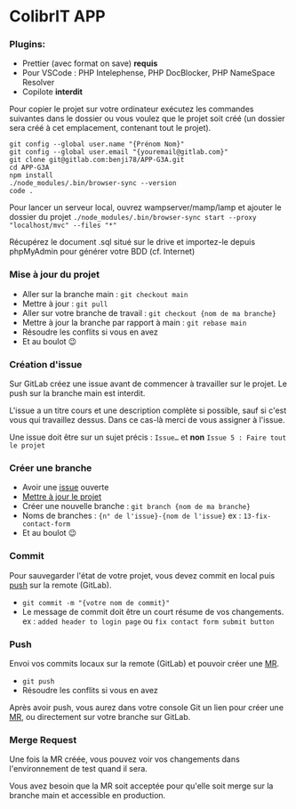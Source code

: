 # ColibrIT APP

### Plugins:

- Prettier (avec format on save) **requis**
- Pour VSCode : PHP Intelephense, PHP DocBlocker, PHP NameSpace Resolver
- Copilote **interdit**

Pour copier le projet sur votre ordinateur exécutez les commandes suivantes dans le dossier ou vous voulez que le projet
soit créé (un dossier sera créé à cet emplacement, contenant tout le projet).

```
git config --global user.name "{Prénom Nom}"
git config --global user.email "{youremail@gitlab.com}"
git clone git@gitlab.com:benji78/APP-G3A.git
cd APP-G3A
npm install
./node_modules/.bin/browser-sync --version
code .
```

Pour lancer un serveur local, ouvrez wampserver/mamp/lamp et ajouter le dossier du projet
`./node_modules/.bin/browser-sync start --proxy "localhost/mvc" --files "*"`

Récupérez le document .sql situé sur le drive et importez-le depuis phpMyAdmin pour générer votre BDD (cf. Internet)

### Mise à jour du projet

- Aller sur la branche main : `git checkout main`
- Mettre à jour : `git pull`
- Aller sur votre branche de travail : `git checkout {nom de ma branche}`
- Mettre à jour la branche par rapport à main : `git rebase main`
- Résoudre les conflits si vous en avez
- Et au boulot 😉

### Création d'issue

Sur GitLab créez une issue avant de commencer à travailler sur le projet. Le push sur la branche main est interdit.

L'issue a un titre cours et une description complète si possible, sauf si c'est vous qui travaillez dessus. Dans ce
cas-là merci de vous assigner à l'issue.

Une issue doit être sur un sujet précis : `Issue…` et **non** `Issue 5 : Faire tout le projet`

### Créer une branche

- Avoir une [issue](#création-dissue) ouverte
- [Mettre à jour le projet](#mise-à-jour-du-projet)
- Créer une nouvelle branche : `git branch {nom de ma branche}`
- Noms de branches : `{n° de l'issue}-{nom de l'issue}` ex : `13-fix-contact-form`
- Et au boulot 😉

### Commit

Pour sauvegarder l'état de votre projet, vous devez commit en local puis [push](#push) sur la remote (GitLab).

- `git commit -m "{votre nom de commit}"`
- Le message de commit doit être un court résume de vos changements. ex : `added header to login page`
  ou `fix contact form submit button`

### Push

Envoi vos commits locaux sur la remote (GitLab) et pouvoir créer une [MR](#merge-request).

- `git push`
- Résoudre les conflits si vous en avez

Après avoir push, vous aurez dans votre console Git un lien pour créer une [MR](#merge-request), ou directement
sur votre branche sur GitLab.

### Merge Request

Une fois la MR créée, vous pouvez voir vos changements dans l'environnement de test quand il sera.

Vous avez besoin que la MR soit acceptée pour qu'elle soit merge sur la branche main et accessible en production.

